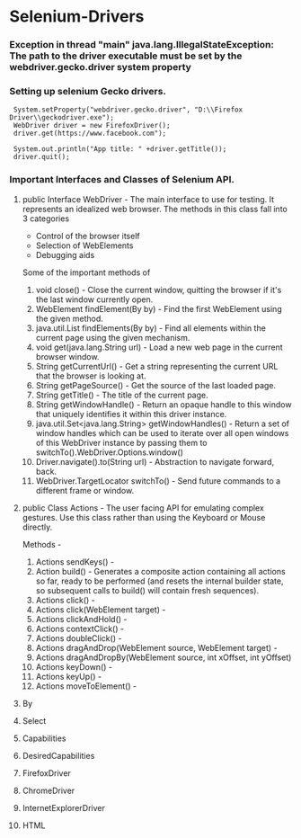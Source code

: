 # Selenium-Drivers

### Exception in thread "main" java.lang.IllegalStateException: The path to the driver executable must be set by the webdriver.gecko.driver system property

### Setting up selenium Gecko drivers. 
    
     System.setProperty("webdriver.gecko.driver", "D:\\Firefox Driver\\geckodriver.exe");
     WebDriver driver = new FirefoxDriver(); 
     driver.get(https://www.facebook.com");
     
     System.out.println("App title: " +driver.getTitle());
     driver.quit();

### Important Interfaces and Classes of Selenium API. 

1. public Interface WebDriver  - The main interface to use for testing. It represents an idealized web browser. The methods in this class fall into 3 categories 

    * Control of the browser itself
    * Selection of WebElements 
    * Debugging aids
    
    Some of the important methods of 
    1. void close() - Close the current window, quitting the browser if it's the last window currently open.
    2. WebElement findElement(By by) - Find the first WebElement using the given method.
    3. java.util.List<WebElement> findElements(By by) - Find all elements within the current page using the given mechanism.
    4. void get(java.lang.String url) - Load a new web page in the current browser window. 
    5. String getCurrentUrl() - Get a string representing the current URL that the browser is looking at.
    6. String getPageSource() - Get the source of the last loaded page.
    7. String getTitle() - The title of the current page.
    8. String getWindowHandle() - Return an opaque handle to this window that uniquely identifies it within this driver instance.
    9. java.util.Set<java.lang.String> getWindowHandles() - Return a set of window handles which can be used to iterate over all open       windows of this WebDriver instance by passing them to switchTo().WebDriver.Options.window()
    10. Driver.navigate().to(String url) - Abstraction to navigate forward, back. 
    11. WebDriver.TargetLocator switchTo() - Send future commands to a different frame or window. 

2. public Class Actions - The user facing API for emulating complex gestures. Use this class rather than using the Keyboard or 
Mouse directly. 
    
    Methods - 
    1. Actions sendKeys() - 
    1. Action build() - Generates a composite action containing all actions so far, ready to be performed (and resets the internal          builder state, so subsequent calls to build() will contain fresh sequences).
    2. Actions click() - 
    3. Actions click(WebElement target) - 
    4. Actions clickAndHold() - 
    5. Actions contextClick() - 
    6. Actions doubleClick() - 
    7. Actions dragAndDrop(WebElement source, WebElement target) - 
    8. Actions dragAndDropBy(WebElement source, int xOffset, int yOffset)
    9. Actions keyDown() - 
    10. Actions keyUp() - 
    11. Actions moveToElement() - 
    
3. By 

4. Select 

5. Capabilities 

6. DesiredCapabilities 

7. FirefoxDriver 

8. ChromeDriver 

9. InternetExplorerDriver 

10. HTML
